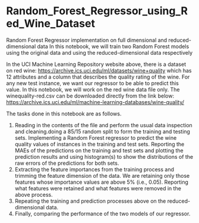 # Random_Forest_Regressor_using_Red_Wine_Dataset
Random Forest Regressor implementation on full dimensional and reduced-dimensional data
In this notebook, we will train two Random Forest models using the original data and using the reduced-dimensional data respectively

In the UCI Machine Learning Repository website above, there is a dataset on red wine:
https://archive.ics.uci.edu/ml/datasets/wine+quality
which has 12 attributes and a column that describes the quality rating of the wine. For any new test instance, we want our regressor to be able to predict this value. 
In this notebook, we will work on the red wine data file only. The winequality-red.csv can be downloaded directly from the link below: https://archive.ics.uci.edu/ml/machine-learning-databases/wine-quality/

The tasks done in this notebook are as follows.
1. Reading in the contents of the file and perform the usual data inspection and cleaning.doing a 85/15 random split to form the training and testing sets. 
   Implementing a Random Forest regressor to predict the wine quality values of instances in the training and test sets. 
   Reporting the MAEs of the predictions on the training and test sets and plotting the prediction results and using histogram(s) to show the distributions of the raw errors of the predictions for both sets.
2. Extracting the feature importances from the training process and trimming the feature dimension of the data. We are retaining only those features whose importance values are above 5% (i.e., 0.05). 
   Reporting what features were retained and what features were removed in the above process.
3. Repeating the training and prediction processes above on the reduced-dimensional data.
4. Finally, comparing the performance of the two models of our regressor.
